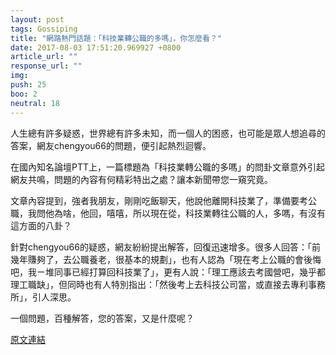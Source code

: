 ```yaml
---
layout: post
tags: Gossiping
title: "網路熱門話題：「科技業轉公職的多嗎」，你怎麼看？"
date: 2017-08-03 17:51:20.969927 +0800
article_url: ""
response_url: ""
img: 
push: 25
boo: 2
neutral: 18
---
```


人生總有許多疑惑，世界總有許多未知，而一個人的困惑，也可能是眾人想追尋的答案，網友chengyou66的問題，便引起熱烈迴響。

在國內知名論壇PTT上，一篇標題為「科技業轉公職的多嗎」的問卦文章意外引起網友共鳴，問題的內容有何精彩特出之處？讓本新聞帶您一窺究竟。

文章內容提到，強者我朋友，剛剛吃飯聊天，他說他離開科技業了，準備要考公職，我問他為啥，他回，嘻嘻，所以現在從，科技業轉往公職的人，多嗎，有沒有這方面的八卦？

針對chengyou66的疑惑，網友紛紛提出解答，回復迅速增多。很多人回答：「前幾年賺夠了，去公職養老，很基本的規劃」，也有人認為「現在考上公職的會後悔吧，我ㄧ堆同事已經打算回科技業了」，更有人說：「理工應該去考國營吧，幾乎都理工職缺」，但同時也有人特別指出：「然後考上去科技公司當，或直接去專利事務所」，引人深思。

一個問題，百種解答，您的答案，又是什麼呢？

<a href = "https://www.ptt.cc/bbs/Gossiping/M.1501736694.A.B7C.html">原文連結</a>

